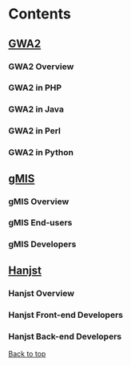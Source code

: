 
# Contents

## [GWA2](gwa2/index)

### GWA2 Overview
### GWA2 in PHP
### GWA2 in Java
### GWA2 in Perl
### GWA2 in Python

## [gMIS](gmis/index)

### gMIS Overview
### gMIS End-users
### gMIS Developers

## [Hanjst](hanjst/index)

### Hanjst Overview
### Hanjst Front-end Developers
### Hanjst Back-end Developers


[Back to top](index)
<!--stackedit_data:
eyJoaXN0b3J5IjpbOTg4NDE0MjEwLC00NTIzNTg1MTQsLTE1MD
g4OTc0MzAsLTYxMzQxMTY3NCwxMjc1NzM1MTQ5XX0=
-->